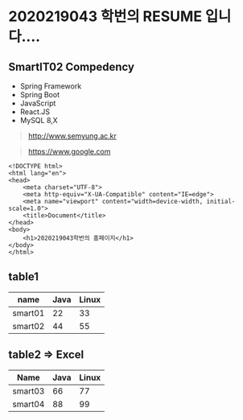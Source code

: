 # 2020219043 학번의 RESUME 입니다....

## SmartIT02 Compedency
- Spring Framework
- Spring Boot
- JavaScript
- React.JS
- MySQL 8,X

> http://www.semyung.ac.kr

> https://www.google.com

```
<!DOCTYPE html>
<html lang="en">
<head>
    <meta charset="UTF-8">
    <meta http-equiv="X-UA-Compatible" content="IE=edge">
    <meta name="viewport" content="width=device-width, initial-scale=1.0">
    <title>Document</title>
</head>
<body>
    <h1>2020219043학번의 홈페이지</h1>
</body>
</html>
```

## table1
|name|Java|Linux|
|-|-|-|
|smart01|22|33|
|smart02|44|55|

## table2 => Excel
| Name    | Java | Linux |
|---------|------|-------|
| smart03 | 66   | 77    |
| smart04 | 88   | 99    |